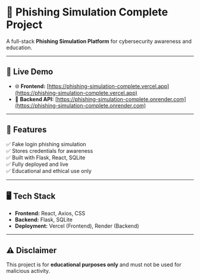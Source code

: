 
# 🎯 Phishing Simulation Complete Project

A full-stack **Phishing Simulation Platform** for cybersecurity awareness and education.

---

## 🚀 Live Demo

- 🌐 **Frontend:** [https://phishing-simulation-complete.vercel.app](https://phishing-simulation-complete.vercel.app)
- 🔗 **Backend API:** [https://phishing-simulation-complete.onrender.com](https://phishing-simulation-complete.onrender.com)   

---

## 🌟 Features

✅ Fake login phishing simulation  
✅ Stores credentials for awareness  
✅ Built with Flask, React, SQLite  
✅ Fully deployed and live  
✅ Educational and ethical use only

---

## 🖥️ Tech Stack

- **Frontend:** React, Axios, CSS
- **Backend:** Flask, SQLite
- **Deployment:** Vercel (Frontend), Render (Backend)

---

## ⚠️ Disclaimer

This project is for **educational purposes only** and must not be used for malicious activity.

